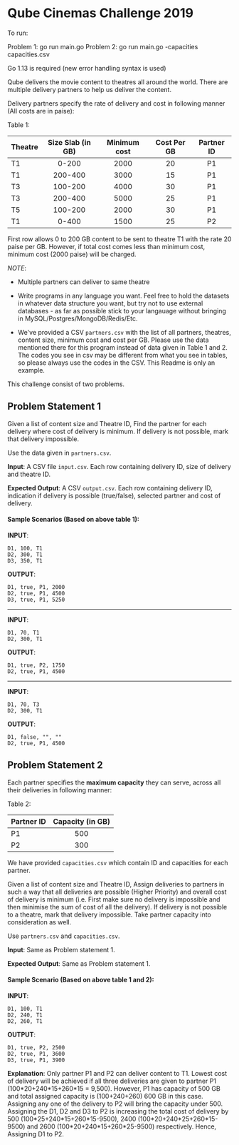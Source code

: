 # Qube Cinemas Challenge 2019

To run:

Problem 1: go run main.go
Problem 2: go run main.go -capacities capacities.csv

Go 1.13 is required (new error handling syntax is used)

Qube delivers the movie content to theatres all around the world. There are multiple delivery partners to help us deliver the content.

Delivery partners specify the rate of delivery and cost in following manner (All costs are in paise):

Table 1:

| Theatre | Size Slab (in GB) | Minimum cost | Cost Per GB | Partner ID |
| ------- | :---------------: | :----------: | :---------: | :--------: |
| T1      |       0-200       |     2000     |     20      |     P1     |
| T1      |      200-400      |     3000     |     15      |     P1     |
| T3      |      100-200      |     4000     |     30      |     P1     |
| T3      |      200-400      |     5000     |     25      |     P1     |
| T5      |      100-200      |     2000     |     30      |     P1     |
| T1      |       0-400       |     1500     |     25      |     P2     |

First row allows 0 to 200 GB content to be sent to theatre T1 with the rate 20 paise per GB. However, if total cost comes less than minimum cost, minimum cost (2000 paise) will be charged.

_NOTE_:

- Multiple partners can deliver to same theatre

* Write programs in any language you want. Feel free to hold the datasets in whatever data structure you want, but try not to use external databases - as far as possible stick to your langauage without bringing in MySQL/Postgres/MongoDB/Redis/Etc.

* We've provided a CSV `partners.csv` with the list of all partners, theatres, content size, minimum cost and cost per GB. Please use the data mentioned there for this program instead of data given in Table 1 and 2. The codes you see in csv may be different from what you see in tables, so please always use the codes in the CSV. This Readme is only an example.

This challenge consist of two problems.

## Problem Statement 1

Given a list of content size and Theatre ID, Find the partner for each delivery where cost of delivery is minimum. If delivery is not possible, mark that delivery impossible.

Use the data given in `partners.csv`.

**Input**: A CSV file `input.csv`. Each row containing delivery ID, size of delivery and theatre ID.

**Expected Output**: A CSV `output.csv`. Each row containing delivery ID, indication if delivery is possible (true/false), selected partner and cost of delivery.

#### Sample Scenarios (Based on above table 1):

**INPUT**:

```
D1, 100, T1
D2, 300, T1
D3, 350, T1
```

**OUTPUT**:

```
D1, true, P1, 2000
D2, true, P1, 4500
D3, true, P1, 5250
```

---

**INPUT**:

```
D1, 70, T1
D2, 300, T1
```

**OUTPUT**:

```
D1, true, P2, 1750
D2, true, P1, 4500
```

---

**INPUT**:

```
D1, 70, T3
D2, 300, T1
```

**OUTPUT**:

```
D1, false, "", ""
D2, true, P1, 4500
```

## Problem Statement 2

Each partner specifies the **maximum capacity** they can serve, across all their deliveries in following manner:

Table 2:

| Partner ID | Capacity (in GB) |
| ---------- | :--------------: |
| P1         |       500        |
| P2         |       300        |

We have provided `capacities.csv` which contain ID and capacities for each partner.

Given a list of content size and Theatre ID, Assign deliveries to partners in such a way that all deliveries are possible (Higher Priority) and overall cost of delivery is minimum (i.e. First make sure no delivery is impossible and then minimise the sum of cost of all the delivery). If delivery is not possible to a theatre, mark that delivery impossible. Take partner capacity into consideration as well.

Use `partners.csv` and `capacities.csv`.

**Input**: Same as Problem statement 1.

**Expected Output**: Same as Problem statement 1.

#### Sample Scenario (Based on above table 1 and 2):

**INPUT**:

```
D1, 100, T1
D2, 240, T1
D2, 260, T1
```

**OUTPUT**:

```
D1, true, P2, 2500
D2, true, P1, 3600
D3, true, P1, 3900
```

**Explanation**: Only partner P1 and P2 can deliver content to T1. Lowest cost of delivery will be achieved if all three deliveries are given to partner P1 (100\*20+240\*15+260\*15 = 9,500). However, P1 has capacity of 500 GB and total assigned capacity is (100+240+260) 600 GB in this case. Assigning any one of the delivery to P2 will bring the capacity under 500. Assigning the D1, D2 and D3 to P2 is increasing the total cost of delivery by 500 (100\*25+240\*15+260\*15-9500), 2400 (100\*20+240\*25+260\*15-9500) and 2600 (100\*20+240\*15+260\*25-9500) respectively. Hence, Assigning D1 to P2.
